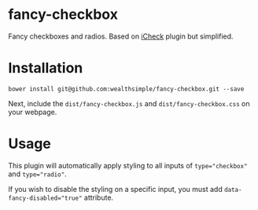 # fancy-checkbox

Fancy checkboxes and radios. Based on [iCheck](https://github.com/fronteed/icheck) plugin but simplified.

# Installation

    bower install git@github.com:wealthsimple/fancy-checkbox.git --save

Next, include the `dist/fancy-checkbox.js` and `dist/fancy-checkbox.css` on your webpage.

# Usage

This plugin will automatically apply styling to all inputs of `type="checkbox"` and `type="radio"`.

If you wish to disable the styling on a specific input, you must add `data-fancy-disabled="true"` attribute.

